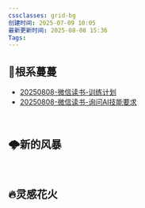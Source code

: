 ```yaml
---
cssclasses: grid-bg
创建时间: 2025-07-09 10:05
最新更新时间: 2025-08-08 15:36
Tags: 
---
```





## 🌱根系蔓蔓
- [20250808-微信读书-训练计划](20250808-微信读书-训练计划.md)
- [20250808-微信读书-询问AI技能要求](20250808-微信读书-询问AI技能要求.md)


<br>


## 🌩️新的风暴



<br>


## 🔥灵感花火

<br>



